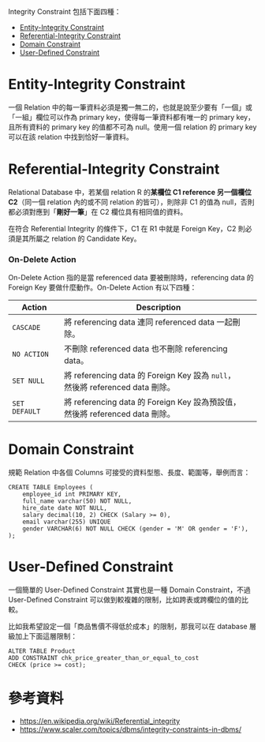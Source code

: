 Integrity Constraint 包括下面四種：

- [Entity-Integrity Constraint](<#Entity-Integrity Constraint>)
- [Referential-Integrity Constraint](<#Referential-Integrity Constraint>)
- [Domain Constraint](<#Domain Constraint>)
- [User-Defined Constraint](<#User-Defined Constraint>)

# Entity-Integrity Constraint

一個 Relation 中的每一筆資料必須是獨一無二的，也就是說至少要有「一個」或「一組」欄位可以作為 primary key，使得每一筆資料都有唯一的 primary key，且所有資料的 primary key 的值都不可為 null。使用一個 relation 的 primary key 可以在該 relation 中找到恰好一筆資料。

# Referential-Integrity Constraint

Relational Database 中，若某個 relation R 的**某欄位 C1 reference 另一個欄位 C2**（同一個 relation 內的或不同 relation 的皆可），則除非 C1 的值為 null，否則都必須對應到「**剛好一筆**」在 C2 欄位具有相同值的資料。

在符合 Referential Integrity 的條件下，C1 在 R1 中就是 Foreign Key，C2 則必須是其所屬之 relation 的 Candidate Key。

### On-Delete Action

On-Delete Action 指的是當 referenced data 要被刪除時，referencing data 的 Foreign Key 要做什麼動作。On-Delete Action 有以下四種：

|Action|Description|
|---|---|
|`CASCADE`|將 referencing data 連同 referenced data 一起刪除。|
|`NO ACTION`|不刪除 referenced data 也不刪除 referencing data。|
|`SET NULL`|將 referencing data 的 Foreign Key 設為 `null`，</br>然後將 referenced data 刪除。|
|`SET DEFAULT`|將 referencing data 的 Foreign Key 設為預設值，</br>然後將 referenced data 刪除。|

# Domain Constraint

規範 Relation 中各個 Columns 可接受的資料型態、長度、範圍等，舉例而言：

```PostgreSQL
CREATE TABLE Employees (
    employee_id int PRIMARY KEY,
    full_name varchar(50) NOT NULL,
    hire_date date NOT NULL,
    salary decimal(10, 2) CHECK (Salary >= 0),
    email varchar(255) UNIQUE
    gender VARCHAR(6) NOT NULL CHECK (gender = 'M' OR gender = 'F'),
);
```

# User-Defined Constraint

一個簡單的 User-Defined Constraint 其實也是一種 Domain Constraint，不過 User-Defined Constraint 可以做到較複雜的限制，比如跨表或跨欄位的值的比較。

比如我希望設定一個「商品售價不得低於成本」的限制，那我可以在 database 層級加上下面這層限制：

```PostgreSQL
ALTER TABLE Product
ADD CONSTRAINT chk_price_greater_than_or_equal_to_cost
CHECK (price >= cost);
```

# 參考資料

- <https://en.wikipedia.org/wiki/Referential_integrity>
- <https://www.scaler.com/topics/dbms/integrity-constraints-in-dbms/>
